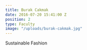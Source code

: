 ```yaml
---
title: Burak Cakmak
date: 2016-07-20 15:41:00 Z
position: 2
type: Faculty
image: "/uploads/burak-cakmak.jpg"
---
```


Sustainable Fashion
